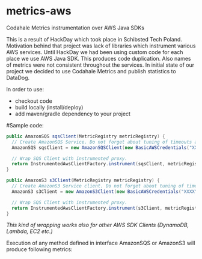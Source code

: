 # metrics-aws
Codahale Metrics instrumentation over AWS Java SDKs

This is a result of HackDay which took place in Schibsted Tech Poland. Motivation behind that project was lack of libraries which instrument various AWS services. Until HackDay we had been using custom code for each place we use AWS Java SDK. This produces code duplication. Also names of metrics were not consistent throughout the services. In initial state of our project we decided to use Codahale Metrics and publish statistics to DataDog.

In order to use:
- checkout code
- build locally (install/deploy)
- add maven/gradle dependency to your project


#Sample code:

```java
public AmazonSQS sqsClient(MetricRegistry metricRegistry) {
  // Create AmazonSQS Service. Do not forget about tuning of timeouts and other connection options.
  AmazonSQS sqsClient = new AmazonSQSClient(new BasicAWSCredentials("XXXX", "XXX"));

  // Wrap SQS Client with instrumented proxy.
  return InstrumentedAwsClientFactory.instrument(sqsClient, metricRegistry, "awsmetris.test");
}
```

```java
public AmazonS3 s3Client(MetricRegistry metricRegistry) {
  // Create AmazonS3 Service client. Do not forget about tuning of timeouts and other connection options.
  AmazonS3 s3Client = new AmazonS3Client(new BasicAWSCredentials("XXXX", "XXXX"));

  // Wrap SQS Client with instrumented proxy.
  return InstrumentedAwsClientFactory.instrument(s3Client, metricRegistry, "awsmetrics.test");
}
```

_This kind of wrapping works also for other AWS SDK Clients (DynamoDB, Lambda, EC2 etc.)_

Execution of any method defined in interface AmazonSQS or AmazonS3 will produce following metrics:

```


```


